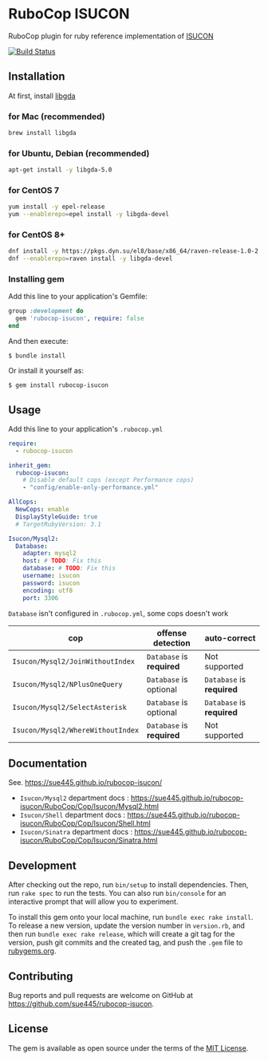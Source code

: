 # RuboCop ISUCON
RuboCop plugin for ruby reference implementation of [ISUCON](https://github.com/isucon)

[![Build Status](https://github.com/sue445/rubocop-isucon/workflows/test/badge.svg?branch=main)](https://github.com/sue445/rubocop-isucon/actions?query=workflow%3Atest)

## Installation
At first, install [libgda](https://gitlab.gnome.org/GNOME/libgda)

### for Mac (recommended)
```bash
brew install libgda
```

### for Ubuntu, Debian (recommended)
```bash
apt-get install -y libgda-5.0
```

### for CentOS 7
```bash
yum install -y epel-release
yum --enablerepo=epel install -y libgda-devel
```

### for CentOS 8+
```bash
dnf install -y https://pkgs.dyn.su/el8/base/x86_64/raven-release-1.0-2.el8.noarch.rpm
dnf --enablerepo=raven install -y libgda-devel
```

### Installing gem
Add this line to your application's Gemfile:

```ruby
group :development do
  gem 'rubocop-isucon', require: false
end
```

And then execute:

    $ bundle install

Or install it yourself as:

    $ gem install rubocop-isucon

## Usage

Add this line to your application's `.rubocop.yml`

```yaml
require:
  - rubocop-isucon

inherit_gem:
  rubocop-isucon:
    # Disable default cops (except Performance cops)
    - "config/enable-only-performance.yml"

AllCops:
  NewCops: enable
  DisplayStyleGuide: true
  # TargetRubyVersion: 3.1

Isucon/Mysql2:
  Database:
    adapter: mysql2
    host: # TODO: Fix this
    database: # TODO: Fix this
    username: isucon
    password: isucon
    encoding: utf8
    port: 3306
```

`Database` isn't configured in `.rubocop.yml`, some cops doesn't work

| cop                               | offense detection          | auto-correct               |
|-----------------------------------|----------------------------|----------------------------|
| `Isucon/Mysql2/JoinWithoutIndex`  | `Database` is **required** | Not supported              |
| `Isucon/Mysql2/NPlusOneQuery`     | `Database` is optional     | `Database` is **required** |
| `Isucon/Mysql2/SelectAsterisk`    | `Database` is optional     | `Database` is **required** |
| `Isucon/Mysql2/WhereWithoutIndex` | `Database` is **required** | Not supported              |

## Documentation
See. https://sue445.github.io/rubocop-isucon/

* `Isucon/Mysql2` department docs : https://sue445.github.io/rubocop-isucon/RuboCop/Cop/Isucon/Mysql2.html
* `Isucon/Shell` department docs : https://sue445.github.io/rubocop-isucon/RuboCop/Cop/Isucon/Shell.html
* `Isucon/Sinatra` department docs : https://sue445.github.io/rubocop-isucon/RuboCop/Cop/Isucon/Sinatra.html

## Development

After checking out the repo, run `bin/setup` to install dependencies. Then, run `rake spec` to run the tests. You can also run `bin/console` for an interactive prompt that will allow you to experiment.

To install this gem onto your local machine, run `bundle exec rake install`. To release a new version, update the version number in `version.rb`, and then run `bundle exec rake release`, which will create a git tag for the version, push git commits and the created tag, and push the `.gem` file to [rubygems.org](https://rubygems.org).

## Contributing

Bug reports and pull requests are welcome on GitHub at https://github.com/sue445/rubocop-isucon.

## License

The gem is available as open source under the terms of the [MIT License](https://opensource.org/licenses/MIT).
